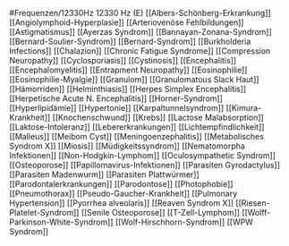 #Frequenzen/12330Hz
12330 Hz (E)
[[Albers-Schönberg-Erkrankung]]
[[Angiolymphoid-Hyperplasie]]
[[Arteriovenöse Fehlbildungen]]
[[Astigmatismus]]
[[Ayerzas Syndrom]]
[[Bannayan-Zonana-Syndrom]]
[[Bernard-Soulier-Syndrom]]
[[Bernard-Syndrom]]
[[Burkholderia Infections]]
[[Chalazion]]
[[Chronic Fatigue Syndrome]]
[[Compression Neuropathy]]
[[Cyclosporiasis]]
[[Cystinosis]]
[[Encephalitis]]
[[Encephalomyelitis]]
[[Entrapment Neuropathy]]
[[Eosinophilie]]
[[Eosinophilie-Myalgie]]
[[Granulom]]
[[Granulomatous Slack Haut]]
[[Hämorriden]]
[[Helminthiasis]]
[[Herpes Simplex Encephalitis]]
[[Herpetische Acute N. Encephalitis]]
[[Horner-Syndrom]]
[[Hyperlipidämie]]
[[Hypertonie]]
[[Karpaltunnelsyndrom]]
[[Kimura-Krankheit]]
[[Knochenschwund]]
[[Krebs]]
[[Lactose Malabsorption]]
[[Laktose-Intoleranz]]
[[Lebererkrankungen]]
[[Lichtempfindlichkeit]]
[[Malleus]]
[[Meibom Cyst]]
[[Meningoenzephalitis]]
[[Metabolisches Syndrom X]]
[[Miosis]]
[[Müdigkeitssyndrom]]
[[Nematomorpha Infektionen]]
[[Non-Hodgkin-Lymphom]]
[[Oculosympathetic Syndrom]]
[[Osteoporose]]
[[Papillomavirus-Infektionen]]
[[Parasiten Gyrodactylus]]
[[Parasiten Madenwurm]]
[[Parasiten Plattwürmer]]
[[Parodontalerkrankungen]]
[[Parodontose]]
[[Photophobie]]
[[Pneumothorax]]
[[Pseudo-Gaucher-Krankheit]]
[[Pulmonary Hypertension]]
[[Pyorrhea alveolaris]]
[[Reaven Syndrom X]]
[[Riesen-Platelet-Syndrom]]
[[Senile Osteoporose]]
[[T-Zell-Lymphom]]
[[Wolff-Parkinson-White-Syndrom]]
[[Wolf-Hirschhorn-Syndrom]]
[[WPW Syndrom]]